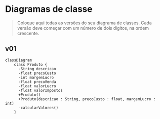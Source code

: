 # Diagramas de classe

> Coloque aqui todas as versões do seu diagrama de classes. Cada versão deve começar com um número de dois dígitos, na ordem crescente.

## v01

```mermaid
classDiagram
    class Produto {
      -String descricao
      -float precoCusto
      -int margemLucro
      -float precoVenda
      -float valorLucro
      -float valorImpostos
      +Produto()
      +Produto(descricao : String, precoCusto : float, margemLucro : int)
      -calcularValores()
    }
```

